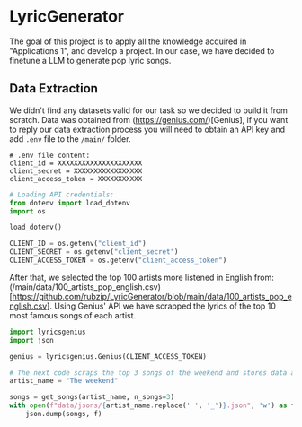 # LyricGenerator

The goal of this project is to apply all the knowledge acquired in "Applications 1", and develop a project.
In our case, we have decided to finetune a LLM to generate pop lyric songs. 

## Data Extraction

We didn't find any datasets valid for our task so we decided to build it from scratch.
Data was obtained from (https://genius.com/)[Genius], if you want to reply our data extraction process you will need to obtain an API key and add `.env` file to the `/main/` folder.

```
# .env file content:
client_id = XXXXXXXXXXXXXXXXXXXXX
client_secret = XXXXXXXXXXXXXXXXX
client_access_token = XXXXXXXXXXX
```

```python
# Loading API credentials:
from dotenv import load_dotenv
import os

load_dotenv()

CLIENT_ID = os.getenv("client_id")
CLIENT_SECRET = os.getenv("client_secret")
CLIENT_ACCESS_TOKEN = os.getenv("client_access_token")
```

After that, we selected the top 100 artists more listened in English from: (/main/data/100_artists_pop_english.csv)[https://github.com/rubzip/LyricGenerator/blob/main/data/100_artists_pop_english.csv].
Using Genius' API we have scrapped the lyrics of the top 10 most famous songs of each artist.

```python
import lyricsgenius
import json 

genius = lyricsgenius.Genius(CLIENT_ACCESS_TOKEN)

# The next code scraps the top 3 songs of the weekend and stores data as a JSON file.
artist_name = "The weekend"

songs = get_songs(artist_name, n_songs=3)
with open(f"data/jsons/{artist_name.replace(' ', '_')}.json", 'w') as f:
    json.dump(songs, f)
```
